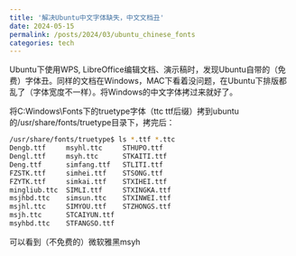 ```yaml
---
title: '解决Ubuntu中文字体缺失，中文文档丑'
date: 2024-05-15
permalink: /posts/2024/03/ubuntu_chinese_fonts
categories: tech
---
```


Ubuntu下使用WPS, LibreOffice编辑文档、演示稿时，发现Ubuntu自带的（免费）字体丑。同样的文档在Windows，MAC下看着没问题，在Ubuntu下排版都乱了（字体宽度不一样）。将Windows的中文字体拷过来就好了。


将C:Windows\Fonts下的truetype字体（ttc ttf后缀）拷到ubuntu的/usr/share/fonts/truetype目录下，拷完后：

```bash
/usr/share/fonts/truetype$ ls *.ttf *.ttc
Dengb.ttf     msyhl.ttc     STHUPO.ttf
Dengl.ttf     msyh.ttc      STKAITI.ttf
Deng.ttf      simfang.ttf   STLITI.ttf
FZSTK.ttf     simhei.ttf    STSONG.ttf
FZYTK.ttf     simkai.ttf    STXIHEI.ttf
mingliub.ttc  SIMLI.ttf     STXINGKA.ttf
msjhbd.ttc    simsun.ttc    STXINWEI.ttf
msjhl.ttc     SIMYOU.ttf    STZHONGS.ttf
msjh.ttc      STCAIYUN.ttf
msyhbd.ttc    STFANGSO.ttf
```

可以看到（不免费的）微软雅黑msyh